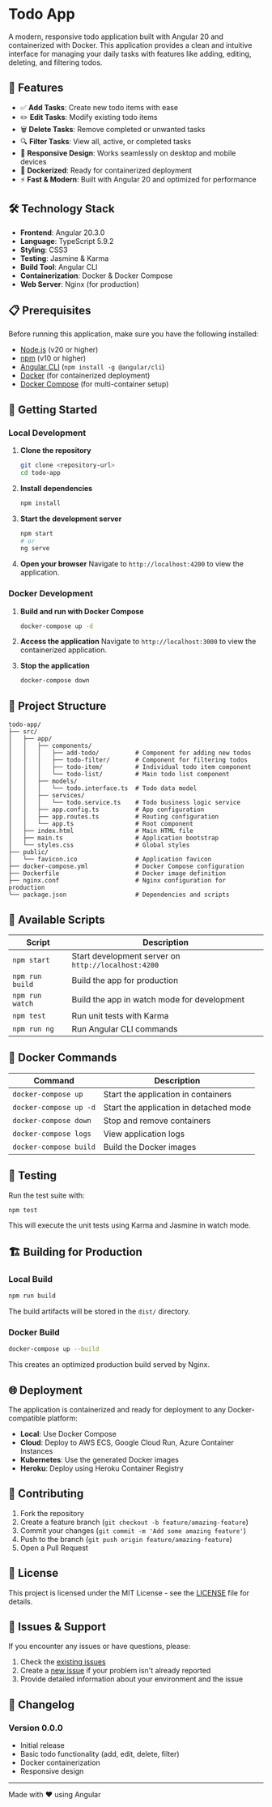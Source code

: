 # Todo App

A modern, responsive todo application built with Angular 20 and containerized with Docker. This application provides a clean and intuitive interface for managing your daily tasks with features like adding, editing, deleting, and filtering todos.

## 🚀 Features

- ✅ **Add Tasks**: Create new todo items with ease
- ✏️ **Edit Tasks**: Modify existing todo items
- 🗑️ **Delete Tasks**: Remove completed or unwanted tasks
- 🔍 **Filter Tasks**: View all, active, or completed tasks
- 📱 **Responsive Design**: Works seamlessly on desktop and mobile devices
- 🐳 **Dockerized**: Ready for containerized deployment
- ⚡ **Fast & Modern**: Built with Angular 20 and optimized for performance

## 🛠️ Technology Stack

- **Frontend**: Angular 20.3.0
- **Language**: TypeScript 5.9.2
- **Styling**: CSS3
- **Testing**: Jasmine & Karma
- **Build Tool**: Angular CLI
- **Containerization**: Docker & Docker Compose
- **Web Server**: Nginx (for production)

## 📋 Prerequisites

Before running this application, make sure you have the following installed:

- [Node.js](https://nodejs.org/) (v20 or higher)
- [npm](https://www.npmjs.com/) (v10 or higher)
- [Angular CLI](https://angular.io/cli) (`npm install -g @angular/cli`)
- [Docker](https://www.docker.com/) (for containerized deployment)
- [Docker Compose](https://docs.docker.com/compose/) (for multi-container setup)

## 🚀 Getting Started

### Local Development

1. **Clone the repository**

   ```bash
   git clone <repository-url>
   cd todo-app
   ```

2. **Install dependencies**

   ```bash
   npm install
   ```

3. **Start the development server**

   ```bash
   npm start
   # or
   ng serve
   ```

4. **Open your browser**
   Navigate to `http://localhost:4200` to view the application.

### Docker Development

1. **Build and run with Docker Compose**

   ```bash
   docker-compose up -d
   ```

2. **Access the application**
   Navigate to `http://localhost:3000` to view the containerized application.

3. **Stop the application**

   ```bash
   docker-compose down
   ```

## 📁 Project Structure

```text
todo-app/
├── src/
│   ├── app/
│   │   ├── components/
│   │   │   ├── add-todo/          # Component for adding new todos
│   │   │   ├── todo-filter/       # Component for filtering todos
│   │   │   ├── todo-item/         # Individual todo item component
│   │   │   └── todo-list/         # Main todo list component
│   │   ├── models/
│   │   │   └── todo.interface.ts  # Todo data model
│   │   ├── services/
│   │   │   └── todo.service.ts    # Todo business logic service
│   │   ├── app.config.ts          # App configuration
│   │   ├── app.routes.ts          # Routing configuration
│   │   └── app.ts                 # Root component
│   ├── index.html                 # Main HTML file
│   ├── main.ts                    # Application bootstrap
│   └── styles.css                 # Global styles
├── public/
│   └── favicon.ico                # Application favicon
├── docker-compose.yml             # Docker Compose configuration
├── Dockerfile                     # Docker image definition
├── nginx.conf                     # Nginx configuration for production
└── package.json                   # Dependencies and scripts
```

## 🔧 Available Scripts

| Script | Description |
|--------|-------------|
| `npm start` | Start development server on `http://localhost:4200` |
| `npm run build` | Build the app for production |
| `npm run watch` | Build the app in watch mode for development |
| `npm test` | Run unit tests with Karma |
| `npm run ng` | Run Angular CLI commands |

## 🐳 Docker Commands

| Command | Description |
|---------|-------------|
| `docker-compose up` | Start the application in containers |
| `docker-compose up -d` | Start the application in detached mode |
| `docker-compose down` | Stop and remove containers |
| `docker-compose logs` | View application logs |
| `docker-compose build` | Build the Docker images |

## 🧪 Testing

Run the test suite with:

```bash
npm test
```

This will execute the unit tests using Karma and Jasmine in watch mode.

## 🏗️ Building for Production

### Local Build

```bash
npm run build
```

The build artifacts will be stored in the `dist/` directory.

### Docker Build

```bash
docker-compose up --build
```

This creates an optimized production build served by Nginx.

## 🌐 Deployment

The application is containerized and ready for deployment to any Docker-compatible platform:

- **Local**: Use Docker Compose
- **Cloud**: Deploy to AWS ECS, Google Cloud Run, Azure Container Instances
- **Kubernetes**: Use the generated Docker images
- **Heroku**: Deploy using Heroku Container Registry

## 🤝 Contributing

1. Fork the repository
2. Create a feature branch (`git checkout -b feature/amazing-feature`)
3. Commit your changes (`git commit -m 'Add some amazing feature'`)
4. Push to the branch (`git push origin feature/amazing-feature`)
5. Open a Pull Request

## 📄 License

This project is licensed under the MIT License - see the [LICENSE](LICENSE) file for details.

## 🐛 Issues & Support

If you encounter any issues or have questions, please:

1. Check the [existing issues](../../issues)
2. Create a [new issue](../../issues/new) if your problem isn't already reported
3. Provide detailed information about your environment and the issue

## 🔄 Changelog

### Version 0.0.0

- Initial release
- Basic todo functionality (add, edit, delete, filter)
- Docker containerization
- Responsive design

---

Made with ❤️ using Angular
